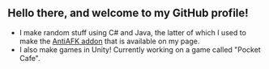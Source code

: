 ## Hello there, and welcome to my GitHub profile! 
* I make random stuff using C# and Java, the latter of which I used to make the [AntiAFK addon](https://github.com/therealdgrew/AntiAFK) that is available on my page.
* I also make games in Unity! Currently working on a game called "Pocket Cafe".
